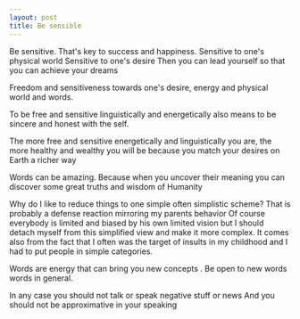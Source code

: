 ```yaml
---
layout: post
title: Be sensible
---
```


Be sensitive.
That's key to success and happiness.
Sensitive to one's physical world
Sensitive to one's desire
Then you can lead yourself so that you can achieve your dreams

 
Freedom and sensitiveness towards one's desire, energy and physical world and words.

To be free and sensitive linguistically and energetically also means to be sincere and honest with the self.

The more free and sensitive energetically and linguistically you are, the more healthy and wealthy you will be because you match your desires on Earth a richer way

Words can be amazing.
Because when you uncover their meaning you can discover some great truths and wisdom of Humanity

Why do I like to reduce things to one simple often simplistic scheme?
That is probably a defense reaction mirroring my parents behavior
Of course everybody is limited and biased by his own limited vision but I should detach myself from this simplified view and make it more complex.
It comes also from the fact that I often was the target of insults in my childhood and I had to put people in simple categories.

Words are energy that can bring you new concepts .
Be open to new words words in general.

In any case you should not talk or speak negative stuff or news
And you should not be approximative in your speaking
